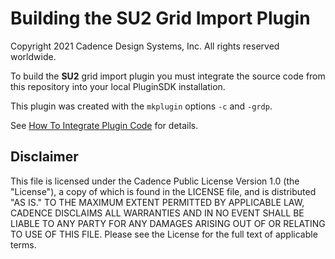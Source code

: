 # Building the SU2 Grid Import Plugin
Copyright 2021 Cadence Design Systems, Inc. All rights reserved worldwide.

To build the **SU2** grid import plugin you must integrate the source code from 
this repository into your local PluginSDK installation.

This plugin was created with the `mkplugin` options `-c` and `-grdp`.

See [How To Integrate Plugin Code][HowTo] for details.

[HowTo]: https://github.com/pointwise/How-To-Integrate-Plugin-Code


## Disclaimer
This file is licensed under the Cadence Public License Version 1.0 (the "License"), a copy of which is found in the LICENSE file, and is distributed "AS IS." 
TO THE MAXIMUM EXTENT PERMITTED BY APPLICABLE LAW, CADENCE DISCLAIMS ALL WARRANTIES AND IN NO EVENT SHALL BE LIABLE TO ANY PARTY FOR ANY DAMAGES ARISING OUT OF OR RELATING TO USE OF THIS FILE. 
Please see the License for the full text of applicable terms.
